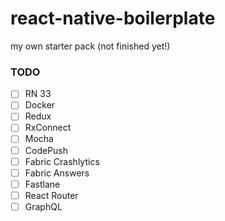 # react-native-boilerplate
my own starter pack (not finished yet!)

### TODO

- [ ] RN 33
- [ ] Docker
- [ ] Redux
- [ ] RxConnect
- [ ] Mocha
- [ ] CodePush
- [ ] Fabric Crashlytics
- [ ] Fabric Answers
- [ ] Fastlane
- [ ] React Router
- [ ] GraphQL
